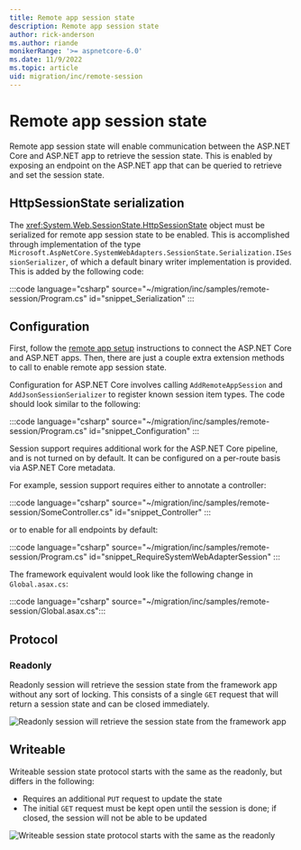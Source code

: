 ```yaml
---
title: Remote app session state
description: Remote app session state
author: rick-anderson
ms.author: riande
monikerRange: '>= aspnetcore-6.0'
ms.date: 11/9/2022
ms.topic: article
uid: migration/inc/remote-session
---
```


# Remote app session state

Remote app session state will enable communication between the ASP.NET Core and ASP.NET app to retrieve the session state. This is enabled by exposing an endpoint on the ASP.NET app that can be queried to retrieve and set the session state.

## HttpSessionState serialization

The <xref:System.Web.SessionState.HttpSessionState> object must be serialized for remote app session state to be enabled. This is accomplished through implementation of the type `Microsoft.AspNetCore.SystemWebAdapters.SessionState.Serialization.ISessionSerializer`, of which a default binary writer implementation is provided. This is added by the following code:

:::code language="csharp" source="~/migration/inc/samples/remote-session/Program.cs" id="snippet_Serialization" :::

## Configuration

First, follow the [remote app setup](xref:migration/inc/remote-app-setup) instructions to connect the ASP.NET Core and ASP.NET apps. Then, there are just a couple extra extension methods to call to enable remote app session state.

Configuration for ASP.NET Core involves calling `AddRemoteAppSession` and `AddJsonSessionSerializer` to register known session item types. The code should look similar to the following:

:::code language="csharp" source="~/migration/inc/samples/remote-session/Program.cs" id="snippet_Configuration" :::

Session support requires additional work for the ASP.NET Core pipeline, and is not turned on by default. It can be configured on a per-route basis via ASP.NET Core metadata.

For example, session support requires either to annotate a controller:

:::code language="csharp" source="~/migration/inc/samples/remote-session/SomeController.cs" id="snippet_Controller" :::

or to enable for all endpoints by default:

:::code language="csharp" source="~/migration/inc/samples/remote-session/Program.cs" id="snippet_RequireSystemWebAdapterSession" :::

The framework equivalent would look like the following change in `Global.asax.cs`:

:::code language="csharp" source="~/migration/inc/samples/remote-session/Global.asax.cs":::

## Protocol

### Readonly

Readonly session will retrieve the session state from the framework app without any sort of locking. This consists of a single `GET` request that will return a session state and can be closed immediately.

![Readonly session will retrieve the session state from the framework app](~/migration/inc/overview/static/readonly_session.png)

## Writeable

Writeable session state protocol starts with the same as the readonly, but differs in the following:

- Requires an additional `PUT` request to update the state
- The initial `GET` request must be kept open until the session is done; if closed, the session will not be able to be updated

![Writeable session state protocol starts with the same as the readonly](~/migration/inc/overview/static/writesession.png)
